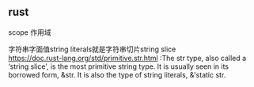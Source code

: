 ## rust
scope 作用域

字符串字面值string literals就是字符串切片string slice  
https://doc.rust-lang.org/std/primitive.str.html :The str type, also called a ‘string slice’, is the most primitive string type. It is usually seen in its borrowed form, &str. It is also the type of string literals, &'static str.


